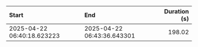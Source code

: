 | Start                      | End                        |   Duration (s) |
|:---------------------------|:---------------------------|---------------:|
| 2025-04-22 06:40:18.623223 | 2025-04-22 06:43:36.643301 |         198.02 |